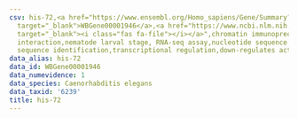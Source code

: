 ```yaml
---
csv: his-72,<a href="https://www.ensembl.org/Homo_sapiens/Gene/Summary?db=core;g=WBGene00001946"
  target="_blank">WBGene00001946</a>,<a href="https://www.ncbi.nlm.nih.gov/pubmed/27688402"
  target="_blank"><i class="fas fa-file"></i></a>",chromatin immunoprecipitation assay,direct
  interaction,nematode larval stage, RNA-seq assay,nucleotide sequence identification,nucleotide
  sequence identification,transcriptional regulation,down-regulates activity
data_alias: his-72
data_id: WBGene00001946
data_numevidence: 1
data_species: Caenorhabditis elegans
data_taxid: '6239'
title: his-72
---
```

